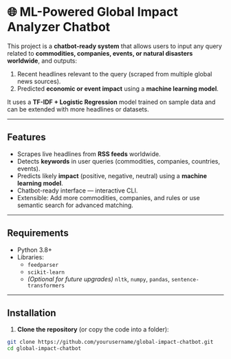 # 🌐 ML-Powered Global Impact Analyzer Chatbot

This project is a **chatbot-ready system** that allows users to input any query related to **commodities, companies, events, or natural disasters worldwide**, and outputs:

1. Recent headlines relevant to the query (scraped from multiple global news sources).  
2. Predicted **economic or event impact** using a **machine learning model**.

It uses a **TF-IDF + Logistic Regression** model trained on sample data and can be extended with more headlines or datasets.

---

## Features

- Scrapes live headlines from **RSS feeds** worldwide.  
- Detects **keywords** in user queries (commodities, companies, countries, events).  
- Predicts likely **impact** (positive, negative, neutral) using a **machine learning model**.  
- Chatbot-ready interface — interactive CLI.  
- Extensible: Add more commodities, companies, and rules or use semantic search for advanced matching.  

---

## Requirements

- Python 3.8+  
- Libraries:
  - `feedparser`
  - `scikit-learn`
  - *(Optional for future upgrades)* `nltk`, `numpy`, `pandas`, `sentence-transformers`

---

## Installation

1. **Clone the repository** (or copy the code into a folder):  
```bash
git clone https://github.com/yourusername/global-impact-chatbot.git
cd global-impact-chatbot
